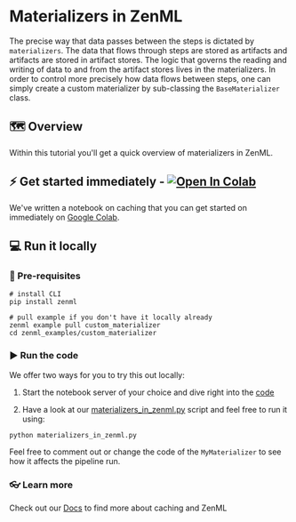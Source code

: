 # Materializers in ZenML
The precise way that data passes between the steps is dictated by `materializers`. The data that flows through steps 
are stored as artifacts and artifacts are stored in artifact stores. The logic that governs the reading and writing of 
data to and from the artifact stores lives in the materializers. In order to control more precisely how data 
flows between steps, one can simply create a custom materializer by sub-classing the `BaseMaterializer` class.

## 🗺 Overview

Within this tutorial you'll get a quick overview of materializers in ZenML. 

## ⚡ Get started immediately - [![Open In Colab](https://colab.research.google.com/assets/colab-badge.svg)](https://colab.research.google.com/github/zenml-io/zenml/blob/feature/ENG-634-beautify-examples/examples/custom_materializer/materializers_in_zenml.ipynb)

We've written a notebook on caching that you can get started on immediately on [Google Colab](https://colab.research.google.com/github/zenml-io/zenml/blob/feature/ENG-634-beautify-examples/examples/custom_materializer/materializers_in_zenml.ipynb).

## 💻 Run it locally
### 📃 Pre-requisites

```shell
# install CLI
pip install zenml 

# pull example if you don't have it locally already
zenml example pull custom_materializer
cd zenml_examples/custom_materializer
```

### ▶ Run the code

We offer two ways for you to try this out locally:

1. Start the notebook server of your choice and dive right into the [code](materializers_in_zenml.ipynb)

2. Have a look at our [materializers_in_zenml.py](materializers_in_zenml.py) script and feel free to run it 
using:

```bash
python materializers_in_zenml.py
```

Feel free to comment out or change the code of the `MyMaterializer` to see how it affects the pipeline run.

### 👓 Learn more

Check out our [Docs](https://docs.zenml.io/features/materializers) to  find more about caching and ZenML
